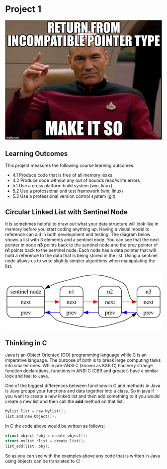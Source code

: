 # Project 1

![P1 Meme](./images/p1-meme.jpg)

## Learning Outcomes

This project measures the following course learning outcomes:

- 4.1 Produce code that is free of all memory leaks
- 4.2 Produce code without any out of bounds read/write errors
- 5.1 Use a cross platform build system (win, linux)
- 5.2 Use a professional unit test framework (win, linux)
- 5.3 Use a professional version control system (git)

## Circular Linked List with Sentinel Node

It is sometimes helpful to draw out what your data structure will look
like in memory before you start coding anything up. Having a visual
model to reference can aid in both development and testing. The diagram
below shows a list with 3 elements and a sentinel node. You can see that
the next pointer in node **n3** points back to the sentinel node and the
prev pointer of **n1** points back to the sentinel node. Each node has a
data pointer that will hold a reference to the data that is being stored
in the list. Using a sentinel node allows us to write slightly simpler
algorithms when manipulating the list.

![Circular Linked List](./images/sentinel-list.png)

## Thinking in C

Java is an Object Oriented (OO) programming language while C is an
imperative language. The purpose of both is to break large computing
tasks into smaller ones. While pre-ANSI C (known as K&R C) had very
strange function declarations, functions in ANSI C (C89 and greater)
have a similar look and feel to Java.

One of the biggest differences between functions in C and methods in
Java is Java groups your functions and data together into a class. So in
java if you want to create a new linked list and then add something to
it you would create a new list and then call the **add** method on that
list:

```c
Mylist list = new Mylist();
list.add(new Object());
```

In C the code above would be written as follows:

```c
struct object *obj = create_object();
struct mylist *list = create_list();
list_add(list, obj);
```

So as you can see with the examples above any code that is written in
Java using objects can be translated to C!
